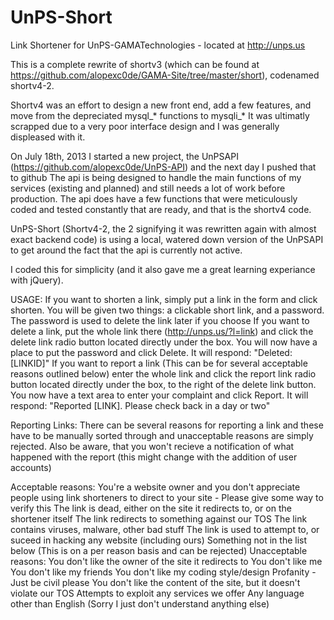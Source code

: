 UnPS-Short
==========

Link Shortener for UnPS-GAMATechnologies - located at http://unps.us

This is a complete rewrite of shortv3 (which can be found at https://github.com/alopexc0de/GAMA-Site/tree/master/short), codenamed shortv4-2.

Shortv4 was an effort to design a new front end, add a few features, and move from the depreciated mysql_* functions to mysqli_*
It was ultimatly scrapped due to a very poor interface design and I was generally displeased with it.

On July 18th, 2013 I started a new project, the UnPSAPI (https://github.com/alopexc0de/UnPS-API) and the next day I pushed that to github
The api is being designed to handle the main functions of my services (existing and planned) and still needs a lot of work before production.
The api does have a few functions that were meticulously coded and tested constantly that are ready, and that is the shortv4 code.

UnPS-Short (Shortv4-2, the 2 signifying it was rewritten again with almost exact backend code) is using a local, watered down version of the UnPSAPI to get around the fact that the api is currently not active.

I coded this for simplicity (and it also gave me a great learning experiance with jQuery).

USAGE:
  If you want to shorten a link, simply put a link in the form and click shorten. You will be given two things: a clickable short link, and a password. The password is used to delete the link later if you choose
  If you want to delete a link, put the whole link there (http://unps.us/?l=link) and click the delete link radio button located directly under the box. You will now have a place to put the password and click Delete. It will respond: "Deleted: [LINKID]"
  If you want to report a link (This can be for several acceptable reasons outlined below) enter the whole link and click the report link radio button located directly under the box, to the right of the delete link button. You now have a text area to enter your complaint and click Report. It will respond: "Reported [LINK]. Please check back in a day or two"
  
Reporting Links:
  There can be several reasons for reporting a link and these have to be manually sorted through and unacceptable reasons are simply rejected.
  Also be aware, that you won't recieve a notification of what happened with the report (this might change with the addition of user accounts)
  
  Acceptable reasons:
    You're a website owner and you don't appreciate people using link shorteners to direct to your site - Please give some way to verify this
    The link is dead, either on the site it redirects to, or on the shortener itself
    The link redirects to something against our TOS
    The link contains viruses, malware, other bad stuff
    The link is used to attempt to, or suceed in hacking any website (including ours)
    Something not in the list below (This is on a per reason basis and can be rejected)
  Unacceptable reasons:
    You don't like the owner of the site it redirects to
    You don't like me
    You don't like my friends
    You don't like my coding style/design
    Profanity - Just be civil please
    You don't like the content of the site, but it doesn't violate our TOS
    Attempts to exploit any services we offer
    Any language other than English (Sorry I just don't understand anything else)
    
